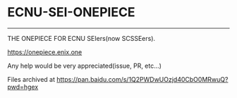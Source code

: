 # ECNU-SEI-ONEPIECE

---

THE ONEPIECE FOR ECNU SEIers(now SCSSEers).

https://onepiece.enix.one

Any help would be very appreciated(issue, PR, etc...)

Files archived at https://pan.baidu.com/s/1Q2PWDwUOzjd40CbO0MRwuQ?pwd=hgex
